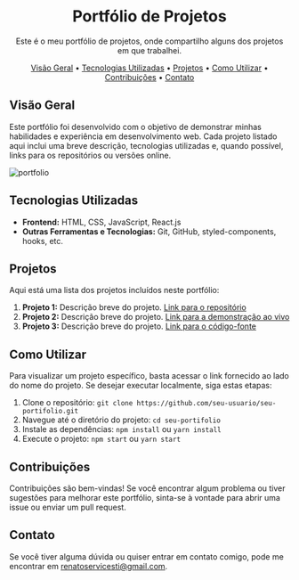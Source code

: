<h1 align="center">Portfólio de Projetos</h1>

<p align="center">
  Este é o meu portfólio de projetos, onde compartilho alguns dos projetos em que trabalhei.
</p>

<p align="center">
  <a href="#visão-geral">Visão Geral</a> •
  <a href="#tecnologias-utilizadas">Tecnologias Utilizadas</a> •
  <a href="#projetos">Projetos</a> •
  <a href="#como-utilizar">Como Utilizar</a> •
  <a href="#contribuições">Contribuições</a> •
  <a href="#contato">Contato</a>
</p>

## Visão Geral

Este portfólio foi desenvolvido com o objetivo de demonstrar minhas habilidades e experiência em desenvolvimento web. Cada projeto listado aqui inclui uma breve descrição, tecnologias utilizadas e, quando possível, links para os repositórios ou versões online.


![portfolio](https://github.com/RenatofilhoDevandtech/Porftfolio-Renato/assets/59034938/da01a015-442d-4046-881e-7d25f95eb6a1)

## Tecnologias Utilizadas

- **Frontend:** HTML, CSS, JavaScript, React.js
- **Outras Ferramentas e Tecnologias:** Git, GitHub, styled-components, hooks, etc.

## Projetos

Aqui está uma lista dos projetos incluídos neste portfólio:

1. **Projeto 1:** Descrição breve do projeto. [Link para o repositório](#)
2. **Projeto 2:** Descrição breve do projeto. [Link para a demonstração ao vivo](#)
3. **Projeto 3:** Descrição breve do projeto. [Link para o código-fonte](#)

## Como Utilizar

Para visualizar um projeto específico, basta acessar o link fornecido ao lado do nome do projeto. Se desejar executar localmente, siga estas etapas:

1. Clone o repositório: `git clone https://github.com/seu-usuario/seu-portifolio.git`
2. Navegue até o diretório do projeto: `cd seu-portifolio`
3. Instale as dependências: `npm install` ou `yarn install`
4. Execute o projeto: `npm start` ou `yarn start`

## Contribuições

Contribuições são bem-vindas! Se você encontrar algum problema ou tiver sugestões para melhorar este portfólio, sinta-se à vontade para abrir uma issue ou enviar um pull request.

## Contato

Se você tiver alguma dúvida ou quiser entrar em contato comigo, pode me encontrar em [renatoservicesti@gmail.com](mailto:seu-email@example.com).
